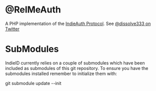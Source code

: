 @RelMeAuth
========

A PHP implementation of the [IndieAuth Protocol](http://indiewebcamp.com/IndieAuthProtocol).
See [@dissolve333 on Twitter](http://twitter.com/dissolve)

SubModules
============

IndieID currently relies on a couple of submodules which have been included as submodules of this
git repository. To ensure you have the submodules installed remember to initialize them with:

git submodule update --init
